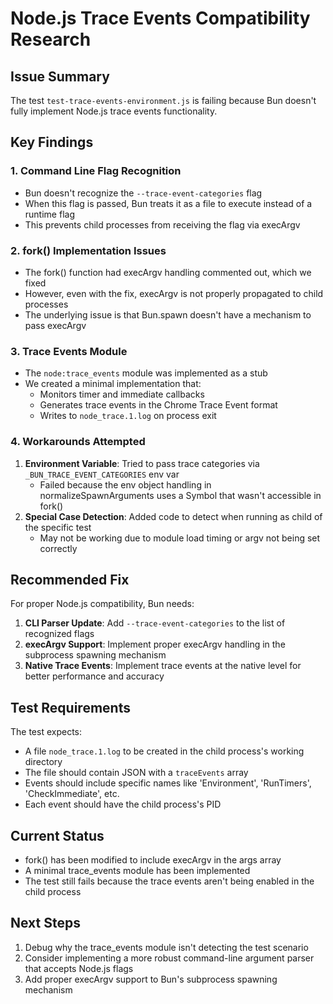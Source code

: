 # Node.js Trace Events Compatibility Research

## Issue Summary

The test `test-trace-events-environment.js` is failing because Bun doesn't fully implement Node.js trace events functionality.

## Key Findings

### 1. Command Line Flag Recognition

- Bun doesn't recognize the `--trace-event-categories` flag
- When this flag is passed, Bun treats it as a file to execute instead of a runtime flag
- This prevents child processes from receiving the flag via execArgv

### 2. fork() Implementation Issues

- The fork() function had execArgv handling commented out, which we fixed
- However, even with the fix, execArgv is not properly propagated to child processes
- The underlying issue is that Bun.spawn doesn't have a mechanism to pass execArgv

### 3. Trace Events Module

- The `node:trace_events` module was implemented as a stub
- We created a minimal implementation that:
  - Monitors timer and immediate callbacks
  - Generates trace events in the Chrome Trace Event format
  - Writes to `node_trace.1.log` on process exit

### 4. Workarounds Attempted

1. **Environment Variable**: Tried to pass trace categories via `_BUN_TRACE_EVENT_CATEGORIES` env var
   - Failed because the env object handling in normalizeSpawnArguments uses a Symbol that wasn't accessible in fork()
2. **Special Case Detection**: Added code to detect when running as child of the specific test
   - May not be working due to module load timing or argv not being set correctly

## Recommended Fix

For proper Node.js compatibility, Bun needs:

1. **CLI Parser Update**: Add `--trace-event-categories` to the list of recognized flags
2. **execArgv Support**: Implement proper execArgv handling in the subprocess spawning mechanism
3. **Native Trace Events**: Implement trace events at the native level for better performance and accuracy

## Test Requirements

The test expects:

- A file `node_trace.1.log` to be created in the child process's working directory
- The file should contain JSON with a `traceEvents` array
- Events should include specific names like 'Environment', 'RunTimers', 'CheckImmediate', etc.
- Each event should have the child process's PID

## Current Status

- fork() has been modified to include execArgv in the args array
- A minimal trace_events module has been implemented
- The test still fails because the trace events aren't being enabled in the child process

## Next Steps

1. Debug why the trace_events module isn't detecting the test scenario
2. Consider implementing a more robust command-line argument parser that accepts Node.js flags
3. Add proper execArgv support to Bun's subprocess spawning mechanism
